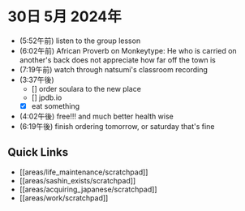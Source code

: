 # 30日 5月 2024年
- (5:52午前) listen to the group lesson
- (6:02午前) African Proverb on Monkeytype: He who is carried on another's back does not appreciate how far off the town is
- (7:19午前) watch through natsumi's classroom recording
- (3:37午後) 
  - [] order soulara to the new place
  - [] jpdb.io
  - [x] eat something
- (4:02午後) free!!! and much better health wise
- (6:19午後) finish ordering tomorrow, or saturday that's fine




 



## Quick Links
- [[areas/life_maintenance/scratchpad]]
- [[areas/sashin_exists/scratchpad]]
- [[areas/acquiring_japanese/scratchpad]]
- [[areas/work/scratchpad]]
